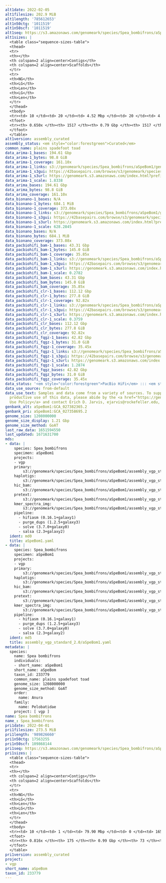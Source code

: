 ```yaml
---
alt1date: 2022-02-05
alt1filesize: 202.9 MiB
alt1length: '785612653'
alt1n50ctg: '1011519'
alt1n50scf: '1011519'
alt1seq: https://s3.amazonaws.com/genomeark/species/Spea_bombifrons/aSpeBom1/assembly_curated/aSpeBom1.alt.cur.20220205.fasta.gz
alt1sizes: |
  <table class="sequence-sizes-table">
  <thead>
  <tr>
  <th></th>
  <th colspan=2 align=center>Contigs</th>
  <th colspan=2 align=center>Scaffolds</th>
  </tr>
  <tr>
  <th>NG</th>
  <th>LG</th>
  <th>Len</th>
  <th>LG</th>
  <th>Len</th>
  </tr>
  </thead>
  <tbody>
  <tr><td> 10 </td><td> 20 </td><td> 4.52 Mbp </td><td> 20 </td><td> 4.52 Mbp </td></tr><tr><td> 20 </td><td> 52 </td><td> 2.98 Mbp </td><td> 52 </td><td> 2.98 Mbp </td></tr><tr><td> 30 </td><td> 100 </td><td> 2.19 Mbp </td><td> 100 </td><td> 2.19 Mbp </td></tr><tr><td> 40 </td><td> 165 </td><td> 1.60 Mbp </td><td> 165 </td><td> 1.60 Mbp </td></tr><tr style="background-color:#cccccc;"><td> 50 </td><td> 259 </td><td> 1.01 Mbp </td><td> 259 </td><td> 1.01 Mbp </td></tr><tr><td> 60 </td><td> 450 </td><td> 331.96 Kbp </td><td> 450 </td><td> 331.96 Kbp </td></tr><tr><td> 70 </td><td> 0 </td><td>  </td><td> 0 </td><td>  </td></tr><tr><td> 80 </td><td> 0 </td><td>  </td><td> 0 </td><td>  </td></tr><tr><td> 90 </td><td> 0 </td><td>  </td><td> 0 </td><td>  </td></tr><tr><td> 100 </td><td> 0 </td><td>  </td><td> 0 </td><td>  </td></tr></tbody>
  <tfoot>
  <tr><th> 0.650x </th><th> 1517 </th><th> 0.79 Gbp </th><th> 1517 </th><th> 0.79 Gbp </th></tr>
  </tfoot>
  </table>
alt1version: assembly_curated
assembly_status: <em style="color:forestgreen">Curated</em>
common_name: plains spadefoot toad
data_arima-1_bases: 194.61 Gbp
data_arima-1_bytes: 98.8 GiB
data_arima-1_coverage: 161.10x
data_arima-1_links: s3://genomeark/species/Spea_bombifrons/aSpeBom1/genomic_data/arima/<br>
data_arima-1_s3gui: https://42basepairs.com/browse/s3/genomeark/species/Spea_bombifrons/aSpeBom1/genomic_data/arima/
data_arima-1_s3url: https://genomeark.s3.amazonaws.com/index.html?prefix=species/Spea_bombifrons/aSpeBom1/genomic_data/arima/
data_arima-1_scale: 1.8338
data_arima_bases: 194.61 Gbp
data_arima_bytes: 98.8 GiB
data_arima_coverage: 161.10x
data_bionano-1_bases: N/A
data_bionano-1_bytes: 684.1 MiB
data_bionano-1_coverage: 373.08x
data_bionano-1_links: s3://genomeark/species/Spea_bombifrons/aSpeBom1/genomic_data/bionano/<br>
data_bionano-1_s3gui: https://42basepairs.com/browse/s3/genomeark/species/Spea_bombifrons/aSpeBom1/genomic_data/bionano/
data_bionano-1_s3url: https://genomeark.s3.amazonaws.com/index.html?prefix=species/Spea_bombifrons/aSpeBom1/genomic_data/bionano/
data_bionano-1_scale: 628.2845
data_bionano_bases: N/A
data_bionano_bytes: 684.1 MiB
data_bionano_coverage: 373.08x
data_pacbiohifi_bam-1_bases: 43.31 Gbp
data_pacbiohifi_bam-1_bytes: 145.0 GiB
data_pacbiohifi_bam-1_coverage: 35.85x
data_pacbiohifi_bam-1_links: s3://genomeark/species/Spea_bombifrons/aSpeBom1/genomic_data/pacbio_hifi/<br>
data_pacbiohifi_bam-1_s3gui: https://42basepairs.com/browse/s3/genomeark/species/Spea_bombifrons/aSpeBom1/genomic_data/pacbio_hifi/
data_pacbiohifi_bam-1_s3url: https://genomeark.s3.amazonaws.com/index.html?prefix=species/Spea_bombifrons/aSpeBom1/genomic_data/pacbio_hifi/
data_pacbiohifi_bam-1_scale: 0.2782
data_pacbiohifi_bam_bases: 43.31 Gbp
data_pacbiohifi_bam_bytes: 145.0 GiB
data_pacbiohifi_bam_coverage: 35.85x
data_pacbiohifi_clr-1_bases: 112.12 Gbp
data_pacbiohifi_clr-1_bytes: 277.8 GiB
data_pacbiohifi_clr-1_coverage: 92.82x
data_pacbiohifi_clr-1_links: s3://genomeark/species/Spea_bombifrons/aSpeBom1/genomic_data/pacbio_hifi/<br>
data_pacbiohifi_clr-1_s3gui: https://42basepairs.com/browse/s3/genomeark/species/Spea_bombifrons/aSpeBom1/genomic_data/pacbio_hifi/
data_pacbiohifi_clr-1_s3url: https://genomeark.s3.amazonaws.com/index.html?prefix=species/Spea_bombifrons/aSpeBom1/genomic_data/pacbio_hifi/
data_pacbiohifi_clr-1_scale: 0.3759
data_pacbiohifi_clr_bases: 112.12 Gbp
data_pacbiohifi_clr_bytes: 277.8 GiB
data_pacbiohifi_clr_coverage: 92.82x
data_pacbiohifi_fqgz-1_bases: 42.82 Gbp
data_pacbiohifi_fqgz-1_bytes: 31.0 GiB
data_pacbiohifi_fqgz-1_coverage: 35.45x
data_pacbiohifi_fqgz-1_links: s3://genomeark/species/Spea_bombifrons/aSpeBom1/genomic_data/pacbio_hifi/<br>
data_pacbiohifi_fqgz-1_s3gui: https://42basepairs.com/browse/s3/genomeark/species/Spea_bombifrons/aSpeBom1/genomic_data/pacbio_hifi/
data_pacbiohifi_fqgz-1_s3url: https://genomeark.s3.amazonaws.com/index.html?prefix=species/Spea_bombifrons/aSpeBom1/genomic_data/pacbio_hifi/
data_pacbiohifi_fqgz-1_scale: 1.2874
data_pacbiohifi_fqgz_bases: 42.82 Gbp
data_pacbiohifi_fqgz_bytes: 31.0 GiB
data_pacbiohifi_fqgz_coverage: 35.45x
data_status: '<em style="color:forestgreen">PacBio HiFi</em> ::: <em style="color:forestgreen">Arima</em>'
data_use_source: from-default
data_use_text: Samples and data come from a variety of sources. To support fair and
  productive use of this data, please abide by the <a href="https://genome10k.soe.ucsc.edu/data-use-policies/">Data
  Use Policy</a> and contact Erich D. Jarvis, ejarvis@rockefeller.edu, with any questions.
genbank_alt: aSpeBom1:GCA_027382365.2
genbank_pri: aSpeBom1:GCA_027358695.2
genome_size: 1208000000
genome_size_display: 1.21 Gbp
genome_size_method: GoAT
last_raw_data: 1651594550
last_updated: 1671631700
mds:
- data: |
    species: Spea_bombifrons
    specimen: aSpeBom1
    projects:
    - vgp
    primary:
        s3://genomeark/species/Spea_bombifrons/aSpeBom1/assembly_vgp_standard_2.0/aSpeBom1.pri.asm.20220205.fasta.gz
    haplotigs:
        s3://genomeark/species/Spea_bombifrons/aSpeBom1/assembly_vgp_standard_2.0/aSpeBom1.alt.asm.20220125.fasta.gz
    hic_bam:
        s3://genomeark/species/Spea_bombifrons/aSpeBom1/assembly_vgp_standard_2.0/evaluation/pretext/s2/aSpeBom1_s2.bam
    pretext:
        s3://genomeark/species/Spea_bombifrons/aSpeBom1/assembly_vgp_standard_2.0/evaluation/pretext/s2/aSpeBom1_heatmap.pretext
    kmer_spectra_img:
        s3://genomeark/species/Spea_bombifrons/aSpeBom1/assembly_vgp_standard_2.0/evaluation/merqury/p/aSpeBom1_png/output_merqury.spectra-cn.fl.png
    pipeline:
      - hifiasm (0.16.1+galaxy1)
      - purge_dups (1.2.5+galaxy3)
      - solve (3.7.0+galaxy0)
      - salsa (2.3+galaxy2)
  ident: md0
  title: aSpeBom1.yaml
- data: |
    species: Spea_bombifrons
    specimen: aSpeBom1
    projects:
    - vgp
    primary:
        s3://genomeark/species/Spea_bombifrons/aSpeBom1/assembly_vgp_standard_2.0/aSpeBom1.pri.asm.20220205.fasta.gz
    haplotigs:
        s3://genomeark/species/Spea_bombifrons/aSpeBom1/assembly_vgp_standard_2.0/aSpeBom1.alt.asm.20220125.fasta.gz
    hic_bam:
        s3://genomeark/species/Spea_bombifrons/aSpeBom1/assembly_vgp_standard_2.0/evaluation/pretext/s2/aSpeBom1_s2.bam
    pretext:
        s3://genomeark/species/Spea_bombifrons/aSpeBom1/assembly_vgp_standard_2.0/evaluation/pretext/s2/aSpeBom1_heatmap.pretext
    kmer_spectra_img:
        s3://genomeark/species/Spea_bombifrons/aSpeBom1/assembly_vgp_standard_2.0/evaluation/merqury/p/aSpeBom1_png/output_merqury.spectra-cn.fl.png
    pipeline:
      - hifiasm (0.16.1+galaxy1)
      - purge_dups (1.2.5+galaxy3)
      - solve (3.7.0+galaxy0)
      - salsa (2.3+galaxy2)
  ident: md5
  title: assembly_vgp_standard_2.0/aSpeBom1.yaml
metadata: |
  species:
    name: Spea bombifrons
    individuals:
    - short_name: aSpeBom1
    short_name: aSpeBom
    taxon_id: 233779
    common_name: plains spadefoot toad
    genome_size: 1208000000
    genome_size_method: GoAT
    order:
      name: Anura
    family:
      name: Pelobatidae
    project: [ vgp ]
name: Spea bombifrons
name_: Spea_bombifrons
pri1date: 2022-04-01
pri1filesize: 273.5 MiB
pri1length: '989826660'
pri1n50ctg: 17563255
pri1n50scf: 109868144
pri1seq: https://s3.amazonaws.com/genomeark/species/Spea_bombifrons/aSpeBom1/assembly_curated/aSpeBom1.pri.cur.20220401.fasta.gz
pri1sizes: |
  <table class="sequence-sizes-table">
  <thead>
  <tr>
  <th></th>
  <th colspan=2 align=center>Contigs</th>
  <th colspan=2 align=center>Scaffolds</th>
  </tr>
  <tr>
  <th>NG</th>
  <th>LG</th>
  <th>Len</th>
  <th>LG</th>
  <th>Len</th>
  </tr>
  </thead>
  <tbody>
  <tr><td> 10 </td><td> 1 </td><td> 79.90 Mbp </td><td> 0 </td><td> 165.48 Mbp </td></tr><tr><td> 20 </td><td> 3 </td><td> 53.27 Mbp </td><td> 1 </td><td> 143.22 Mbp </td></tr><tr><td> 30 </td><td> 5 </td><td> 45.05 Mbp </td><td> 2 </td><td> 123.69 Mbp </td></tr><tr><td> 40 </td><td> 9 </td><td> 21.17 Mbp </td><td> 3 </td><td> 114.15 Mbp </td></tr><tr style="background-color:#cccccc;"><td> 50 </td><td> 15 </td><td style="background-color:#88ff88;"> 17.56 Mbp </td><td> 4 </td><td style="background-color:#88ff88;"> 109.87 Mbp </td></tr><tr><td> 60 </td><td> 24 </td><td> 9.88 Mbp </td><td> 6 </td><td> 47.42 Mbp </td></tr><tr><td> 70 </td><td> 39 </td><td> 5.61 Mbp </td><td> 9 </td><td> 41.78 Mbp </td></tr><tr><td> 80 </td><td> 83 </td><td> 1.18 Mbp </td><td> 12 </td><td> 29.27 Mbp </td></tr><tr><td> 90 </td><td> 0 </td><td>  </td><td> 0 </td><td>  </td></tr><tr><td> 100 </td><td> 0 </td><td>  </td><td> 0 </td><td>  </td></tr></tbody>
  <tfoot>
  <tr><th> 0.816x </th><th> 175 </th><th> 0.99 Gbp </th><th> 73 </th><th> 0.99 Gbp </th></tr>
  </tfoot>
  </table>
pri1version: assembly_curated
project:
- vgp
short_name: aSpeBom
taxon_id: 233779
---
```

